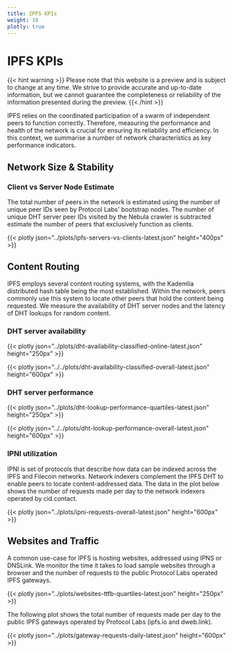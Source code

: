 ```yaml
---
title: IPFS KPIs
weight: 10
plotly: true
---
```

# IPFS KPIs

{{< hint warning >}}
Please note that this website is a preview and is subject to change at any time. 
We strive to provide accurate and up-to-date information, but we cannot guarantee 
the completeness or reliability of the information presented during the preview. 
{{< /hint >}}


IPFS relies on the coordinated participation of a swarm of independent peers to function correctly. Therefore, measuring the performance and health of the network is crucial for ensuring its reliability and efficiency. In this context, we summarise a number of network characteristics as key performance indicators. 

## Network Size & Stability

### Client vs Server Node Estimate

The total number of peers in the network is estimated using the number of unique peer IDs seen by Protocol Labs' bootstrap nodes. The number of unique DHT server peer IDs visited by the Nebula crawler is subtracted estimate the number of peers that exclusively function as clients.

{{< plotly json="../plots/ipfs-servers-vs-clients-latest.json" height="400px" >}}

## Content Routing 

IPFS employs several content routing systems, with the Kademlia distributed hash table being the most established. Within the network, peers commonly use this system to locate other peers that hold the content being requested. We measure the availability of DHT server nodes and the latency of DHT lookups for random content.

### DHT server availability

{{< plotly json="../plots/dht-availability-classified-online-latest.json" height="250px" >}}

{{< plotly json="../../plots/dht-availability-classified-overall-latest.json" height="600px" >}}

### DHT server performance

{{< plotly json="../plots/dht-lookup-performance-quartiles-latest.json" height="250px" >}}

{{< plotly json="../../plots/dht-lookup-performance-overall-latest.json" height="600px" >}}

### IPNI utilization

IPNI is set of protocols that describe how data can be indexed across the IPFS and Filecoin networks. Network indexers complement the IPFS DHT to enable peers to locate content-addressed data. The data in the plot below shows the number of requests made per day to the network indexers operated by cid.contact.

{{< plotly json="../plots/ipni-requests-overall-latest.json" height="600px" >}}


## Websites and Traffic

A common use-case for IPFS is hosting websites, addressed using IPNS or DNSLink. We monitor the time it takes to load sample websites through a browser and the number of requests to the public Protocol Labs operated IPFS gateways. 

{{< plotly json="../plots/websites-ttfb-quartiles-latest.json" height="250px" >}}

The following plot shows the total number of requests made per day to the public IPFS gateways operated by Protocol Labs (ipfs.io and dweb.link).

{{< plotly json="../plots/gateway-requests-daily-latest.json" height="600px" >}}


